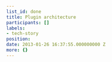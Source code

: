 ```yaml
---
list_id: done
title: Plugin architecture
participants: []
labels:
- tech-story
position: 
date: 2013-01-26 16:37:55.000000000 Z
more: {}
---
```


